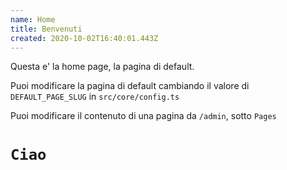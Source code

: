```yaml
---
name: Home
title: Benvenuti
created: 2020-10-02T16:40:01.443Z
---
```

Questa e' la home page, la pagina di default.

Puoi modificare la pagina di default cambiando il valore di `DEFAULT_PAGE_SLUG` in `src/core/config.ts`

Puoi modificare il contenuto di una pagina da `/admin`, sotto `Pages`

# `Ciao`